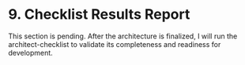 # **9. Checklist Results Report**

This section is pending. After the architecture is finalized, I will run the architect-checklist to validate its completeness and readiness for development.
